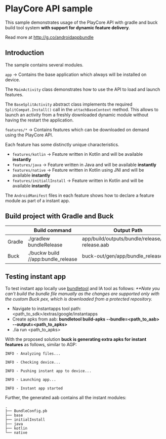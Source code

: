 # PlayCore API sample

This sample demonstrates usage of the PlayCore API with gradle and buck build tool system **with support for dynamic feature delivery**.

Read more at http://g.co/androidappbundle

## Introduction

The sample contains several modules.

`app` -> Contains the base application which always will be installed on device.

The `MainActivity` class demonstrates how to use the API to load and launch features.

The `BaseSplitActivity` abstract class implements the required `SplitCompat.Install()` call
in the `attachBaseContext` method. This allows to launch an activity from a freshly downloaded
dynamic module without having the restart the application.

`features/*` -> Contains features which can be downloaded on demand using the PlayCore API.

Each feature has some distinctly unique characteristics.

* `features/kotlin` -> Feature written in Kotlin and will be available **instantly**
* `features/java` -> Feature written in Java and will be available **instantly**
* `features/native` -> Feature written in Kotlin using JNI  and will be available **instantly**
* `features/initiallInstall` -> Feature written in Kotlin and will be available **instantly**

The `AndroidManifest` files in each feature shows how to declare a feature module as part of a instant app.

## Build project with Gradle and Buck
|        | **Build command**                  | **Output Path**                                  |
|--------|------------------------------------|--------------------------------------------------|
| Gradle | ./gradlew bundleRelease            | app/build/outputs/bundle/release/app-release.aab |
| Buck   | ./buckw build //app:bundle_release | buck-out/gen/app/bundle_release.aab              |

## Testing instant app
To test instant app locally use [bundletool](https://developer.android.com/studio/command-line/bundletool>bundletool) and IA tool as follows:
_**Note you can't build the bundle file manually as the changes are supported only with the custom Buck pex, which is downloaded from a protected repository._
* Navigate to instantapps tool path: <path_to_sdk>/extras/google/instantapps
* Create apks from aab: **bundletool build-apks --bundle=<path_to_aab> --output=<path_to_apks>**
* ./ia run <path_to_apks>

With the proposed solution **buck is generating extra apks for instant features** as follows, similar to AGP:
```
INFO - Analyzing files...

INFO - Checking device...

INFO - Pushing instant app to device...

INFO - Launching app...

INFO - Instant app started
```
Further, the generated aab contains all the instant modules:
```
.
├── BundleConfig.pb
├── base
├── initialInstall
├── java
├── kotlin
└── native
```
